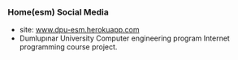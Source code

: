 ### Home(esm) Social Media
- site: www.dpu-esm.herokuapp.com
- Dumlupınar University Computer engineering program Internet programming course project.